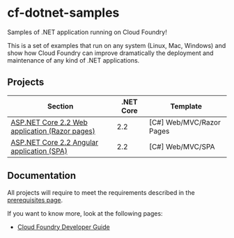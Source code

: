 # cf-dotnet-samples

Samples of .NET application running on Cloud Foundry!

This is a set of examples that run on any system (Linux, Mac, Windows) and show how Cloud Foundry can improve dramatically the deployment and maintenance of any kind of .NET applications.

## Projects

| Section | .NET Core | Template |
| ------- | ------- | ------- |
| [ASP.NET Core 2.2 Web application (Razor pages)](dotnetcore/2.2/webapp/README.md) | 2.2 | [C#] Web/MVC/Razor Pages |
| [ASP.NET Core 2.2 Angular application (SPA)](dotnetcore/2.2/angular/README.md) | 2.2 | [C#] Web/MVC/SPA |

## Documentation

All projects will require to meet the requirements described in the [prerequisites page](docs/prerequisites.md).

If you want to know more, look at the following pages:

- [Cloud Foundry Developer Guide](https://docs.cloudfoundry.org/devguide/index.html)
